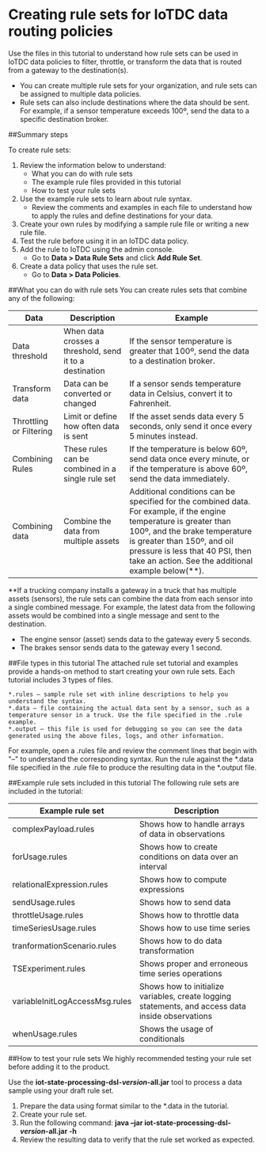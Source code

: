 # Creating rule sets for IoTDC data routing policies

Use the files in this tutorial to understand how rule sets can be used in IoTDC data policies to filter, throttle, or transform the data that is routed from a gateway to the destination(s). 
- You can create multiple rule sets for your organization, and rule sets can be assigned to multiple data policies.
- Rule sets can also include destinations where the data should be sent.  For example, if a sensor temperature exceeds 100º, send the data to a specific destination broker.

##Summary steps

To create rule sets:

1. Review the information below to understand:
   - What you can do with rule sets
   - The example rule files provided in this tutorial
   - How to test your rule sets
2. Use the example rule sets to learn about rule syntax. 
   - Review the comments and examples in each file to understand how to apply the rules and define destinations for your data.
3. Create your own rules by modifying a sample rule file or writing a new rule file.
4. Test the rule before using it in an IoTDC data policy. 
5. Add the rule to IoTDC using the admin console.  
   - Go to **Data > Data Rule Sets** and click **Add Rule Set**.
6. Create a data policy that uses the rule set. 
   - Go to **Data > Data Policies**.

##What you can do with rule sets
You can create rules sets that combine any of the following:

|Data|Description|Example|
|---------|---------|---------|
|Data threshold|When data crosses a threshold, send it to a destination|If the sensor temperature is greater that 100º, send the data to a destination broker.|
|Transform data| Data can be converted or changed| If a sensor sends temperature data in Celsius, convert it to Fahrenheit.|
|Throttling or Filtering|Limit or define how often data is sent|If the asset sends data every 5 seconds, only send it once every 5 minutes instead.|
|Combining Rules|These rules can be combined in a single rule set|If the temperature is below 60º, send data once every minute, or if the temperature is above 60º, send the data immediately.|
|Combining data|Combine the data from multiple assets|Additional conditions can be specified for the combined data. For example, if the engine temperature is greater than 100º, and the brake temperature is greater than 150º, and oil pressure is less that 40 PSI, then take an action. See the additional example below(**).|

**If a trucking company installs a gateway in a truck that has multiple assets (sensors), the rule sets can combine the data from each sensor into a single combined message. For example, the latest data from the following assets would be combined into a single message and sent to the destination.
- The engine sensor (asset) sends data to the gateway every 5 seconds.
- The brakes sensor sends data to the gateway every 1 second.

##File types in this tutorial
The attached rule set tutorial and examples provide a hands-on method to start creating your own rule sets. Each tutorial includes 3 types of files.

    *.rules — sample rule set with inline descriptions to help you understand the syntax. 
    *.data — file containing the actual data sent by a sensor, such as a temperature sensor in a truck. Use the file specified in the .rule example.
    *.output — this file is used for debugging so you can see the data generated using the above files, logs, and other information. 

For example, open a .rules file and review the comment lines that begin with "–" to understand the corresponding syntax. Run the rule against the *.data file specified in the .rule file to produce the resulting data in the *.output file.

##Example rule sets included in this tutorial
The following rule sets are included in the tutorial:

|Example rule set|Description|
|---------|---------|
|complexPayload.rules|Shows how to handle arrays of data in observations|
|forUsage.rules|Shows how to create conditions on data over an interval|
|relationalExpression.rules|Shows how to compute expressions|
|sendUsage.rules|Shows how to send data|
|throttleUsage.rules|Shows how to throttle data|
|timeSeriesUsage.rules|Shows how to use time series|
|tranformationScenario.rules|Shows how to do data transformation|
|TSExperiment.rules|Shows proper and erroneous time series operations|
|variableInitLogAccessMsg.rules|	Shows how to initialize variables, create logging statements, and access data inside observations|
|whenUsage.rules|Shows the usage of conditionals|

##How to test your rule sets
We highly recommended testing your rule set before adding it to the product.

Use the **iot-state-processing-dsl-*version*-all.jar** tool to process a data sample using your draft rule set.

1. Prepare the data using format similar to the *.data in the tutorial.
1. Create your rule set.
1. Run the following command:
    **java –jar iot-state-processing-dsl-*version*-all.jar -h**
1. Review the resulting data to verify that the rule set worked as expected.
